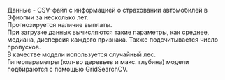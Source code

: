 Данные - CSV-файл с информацией о страховании автомобилей в Эфиопии за несколько лет. \
Прогнозируется наличие выплаты. \
При загрузке данных вычисляются такие параметры, как среднее, медиана, дисперсия каждого признака. Также подсчитывается число пропусков. \
В качестве модели используется случайный лес. \
Гиперпараметры (кол-во деревьев и макс. глубина) модели подбираются с помощью GridSearchCV.
